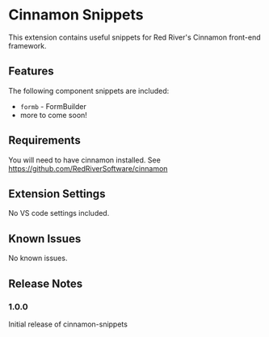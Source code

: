 # Cinnamon Snippets

This extension contains useful snippets for Red River's Cinnamon front-end framework.

## Features

The following component snippets are included:
* ```formb``` - FormBuilder
* more to come soon!

## Requirements

You will need to have cinnamon installed. See https://github.com/RedRiverSoftware/cinnamon

## Extension Settings

No VS code settings included.

## Known Issues

No known issues.

## Release Notes

### 1.0.0

Initial release of cinnamon-snippets